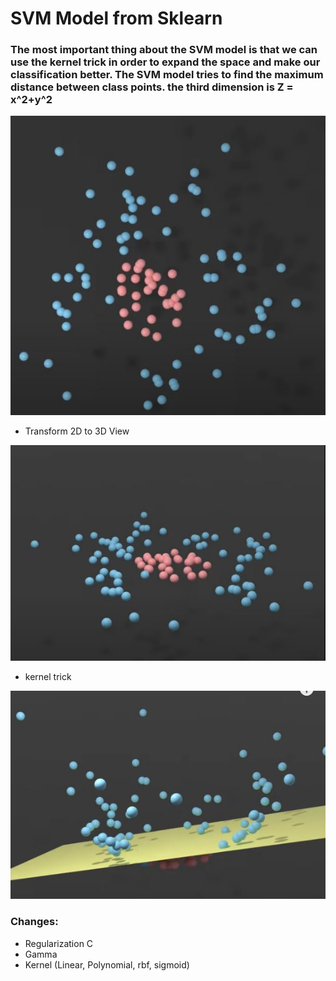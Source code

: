 # SVM Model from Sklearn

### The most important thing about the SVM model is that we can use the kernel trick in order to expand the space and make our classification better. The SVM model tries to find the maximum distance between class points. the third dimension is Z = x^2+y^2

![plot](./2d_view.jpg)

- Transform 2D to 3D View

![plot](./3d_view.jpg)

- kernel trick

![plot](./kernel_trick.jpg)

### Changes:

- Regularization C
- Gamma
- Kernel (Linear, Polynomial, rbf, sigmoid)